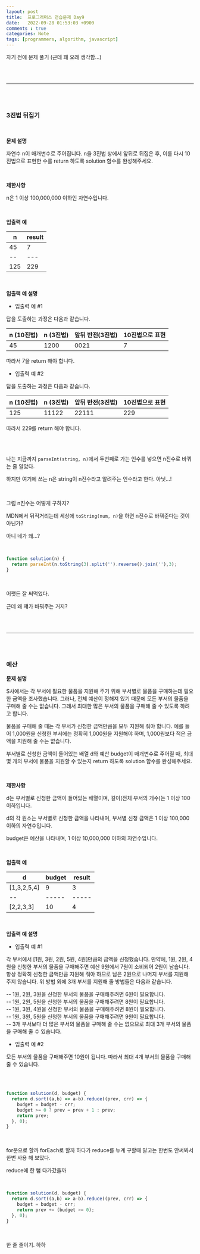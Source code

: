 ```yaml
---
layout: post
title:  프로그래머스 연습문제 Day9
date:   2022-09-28 01:53:03 +0900
comments : true
categories: Note
tags: [programmers, algorithm, javascript]
---
```



자기 전에 문제 풀기 (근데 꽤 오래 생각함...)

<br><br>
<hr>
<br><br>

### 3진법 뒤집기

<br>

**문제 설명**

자연수 n이 매개변수로 주어집니다. n을 3진법 상에서 앞뒤로 뒤집은 후, 이를 다시 10진법으로 표현한 수를 return 하도록 solution 함수를 완성해주세요.

<br>

**제한사항**

n은 1 이상 100,000,000 이하인 자연수입니다.

<br>

**입출력 예**

n | result
-- | ----
45 | 7
-- | ---
125 | 229

<br>

**입출력 예 설명**

- 입출력 예 #1

답을 도출하는 과정은 다음과 같습니다.

n (10진법) | n (3진법) | 앞뒤 반전(3진법) | 10진법으로 표현
----- | ----- | ----- | -----
45 | 1200 | 0021 | 7

따라서 7을 return 해야 합니다.


- 입출력 예 #2

답을 도출하는 과정은 다음과 같습니다.

n (10진법) | n (3진법) | 앞뒤 반전(3진법) | 10진법으로 표현
----- | ----- | ----- | -----
125 | 11122 | 22111 | 229

따라서 229를 return 해야 합니다.

<br><br>

나는 지금까지 `parseInt(string, n)`에서 두번째로 가는 인수를 넣으면 n진수로 바뀌는 줄 알았다.

하지만 여기에 쓰는 n은 string이 n진수라고 알려주는 인수라고 한다. 아닛...!

<br>

그럼 n진수는 어떻게 구하지?

MDN에서 뒤적거리는데 세상에 `toString(num, n)`을 하면 n진수로 바꿔준다는 것이 아닌가?

아니 네가 왜...?

<br>

```javascript
function solution(n) {
  return parseInt(n.toString(3).split('').reverse().join(''),3);
}
```

<br>

어쨋든 잘 써먹었다.

근데 왜 쟤가 바꿔주는 거지?

<br><br>
<hr>
<br><br>

### 예산

**문제 설명**

S사에서는 각 부서에 필요한 물품을 지원해 주기 위해 부서별로 물품을 구매하는데 필요한 금액을 조사했습니다. 그러나, 전체 예산이 정해져 있기 때문에 모든 부서의 물품을 구매해 줄 수는 없습니다. 그래서 최대한 많은 부서의 물품을 구매해 줄 수 있도록 하려고 합니다.

물품을 구매해 줄 때는 각 부서가 신청한 금액만큼을 모두 지원해 줘야 합니다. 예를 들어 1,000원을 신청한 부서에는 정확히 1,000원을 지원해야 하며, 1,000원보다 적은 금액을 지원해 줄 수는 없습니다.

부서별로 신청한 금액이 들어있는 배열 d와 예산 budget이 매개변수로 주어질 때, 최대 몇 개의 부서에 물품을 지원할 수 있는지 return 하도록 solution 함수를 완성해주세요.

<br>

**제한사항**

d는 부서별로 신청한 금액이 들어있는 배열이며, 길이(전체 부서의 개수)는 1 이상 100 이하입니다.

d의 각 원소는 부서별로 신청한 금액을 나타내며, 부서별 신청 금액은 1 이상 100,000 이하의 자연수입니다.

budget은 예산을 나타내며, 1 이상 10,000,000 이하의 자연수입니다.

<br>

**입출력 예**

d | budget | result
-- | ----- | -----
[1,3,2,5,4] | 9 | 3
-- | ----- | -----
[2,2,3,3] | 10 | 4

<br>

**입출력 예 설명**

- 입출력 예 #1

각 부서에서 [1원, 3원, 2원, 5원, 4원]만큼의 금액을 신청했습니다. 만약에, 1원, 2원, 4원을 신청한 부서의 물품을 구매해주면 예산 9원에서 7원이 소비되어 2원이 남습니다. 항상 정확히 신청한 금액만큼 지원해 줘야 하므로 남은 2원으로 나머지 부서를 지원해 주지 않습니다. 위 방법 외에 3개 부서를 지원해 줄 방법들은 다음과 같습니다.

-- 1원, 2원, 3원을 신청한 부서의 물품을 구매해주려면 6원이 필요합니다.    
-- 1원, 2원, 5원을 신청한 부서의 물품을 구매해주려면 8원이 필요합니다.    
-- 1원, 3원, 4원을 신청한 부서의 물품을 구매해주려면 8원이 필요합니다.    
-- 1원, 3원, 5원을 신청한 부서의 물품을 구매해주려면 9원이 필요합니다.    
-- 3개 부서보다 더 많은 부서의 물품을 구매해 줄 수는 없으므로 최대 3개 부서의 물품을 구매해 줄 수 있습니다.

- 입출력 예 #2

모든 부서의 물품을 구매해주면 10원이 됩니다. 따라서 최대 4개 부서의 물품을 구매해 줄 수 있습니다.

<br><br>

```javascript
function solution(d, budget) {
  return d.sort((a,b) => a-b).reduce((prev, crr) => {
    budget = budget - crr;
    budget >= 0 ? prev = prev + 1 : prev;
    return prev;
  }, 0); 
}
```

<br>

for문으로 할까 forEach로 할까 하다가 reduce를 누계 구할때 말고는 한번도 안써봐서 한번 사용 해 보았다.

reduce에 한 뼘 다가갔을까

<br>

```javascript
function solution(d, budget) {
  return d.sort((a,b) => a-b).reduce((prev, crr) => {
    budget = budget - crr;
    return prev += (budget >= 0);
  }, 0); 
}
```

<br>

한 줄 줄이기. 하하

<br><br>
